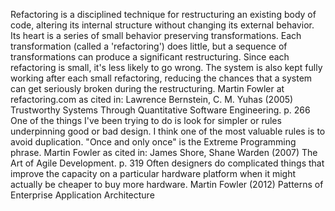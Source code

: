 Refactoring is a disciplined technique for restructuring an existing body of code, altering its internal structure without changing its external behavior. Its heart is a series of small behavior preserving transformations. Each transformation (called a 'refactoring') does little, but a sequence of transformations can produce a significant restructuring. Since each refactoring is small, it's less likely to go wrong. The system is also kept fully working after each small refactoring, reducing the chances that a system can get seriously broken during the restructuring.
Martin Fowler at refactoring.com as cited in: Lawrence Bernstein, C. M. Yuhas (2005) Trustworthy Systems Through Quantitative Software Engineering. p. 266
One of the things I've been trying to do is look for simpler or rules underpinning good or bad design. I think one of the most valuable rules is to avoid duplication. "Once and only once" is the Extreme Programming phrase.
Martin Fowler as cited in: James Shore, Shane Warden (2007) The Art of Agile Development. p. 319
Often designers do complicated things that improve the capacity on a particular hardware platform when it might actually be cheaper to buy more hardware.
Martin Fowler (2012) Patterns of Enterprise Application Architecture
